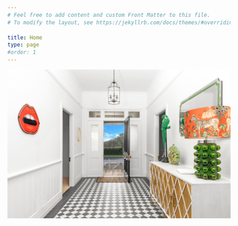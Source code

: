 ```yaml
---
# Feel free to add content and custom Front Matter to this file.
# To modify the layout, see https://jekyllrb.com/docs/themes/#overriding-theme-defaults

title: Home
type: page
#order: 1
---
```


![Ellary](/assets/images/Ellary/DSC06006.jpg)
